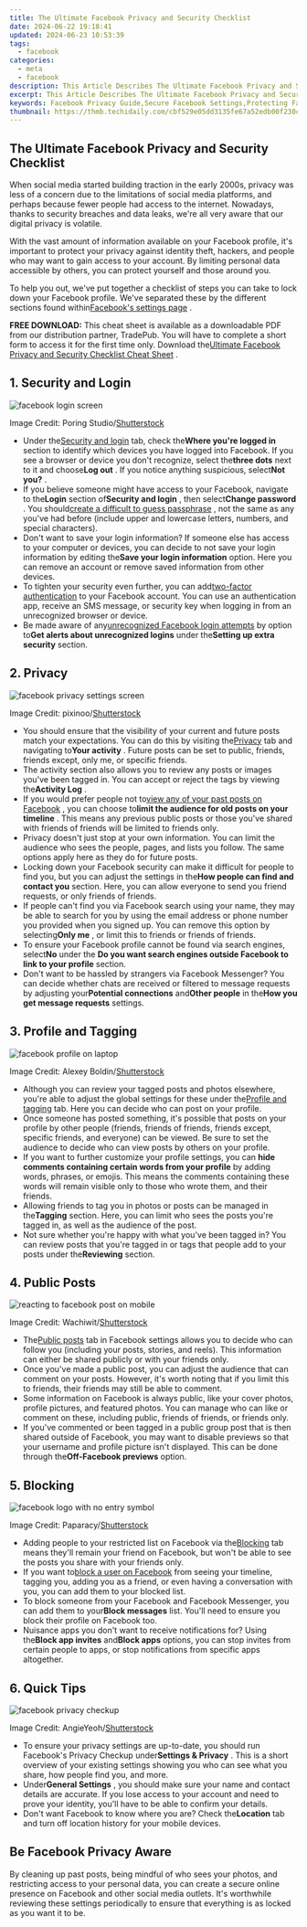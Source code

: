 ```yaml
---
title: The Ultimate Facebook Privacy and Security Checklist
date: 2024-06-22 19:18:41
updated: 2024-06-23 10:53:39
tags:
  - facebook
categories:
  - meta
  - facebook
description: This Article Describes The Ultimate Facebook Privacy and Security Checklist
excerpt: This Article Describes The Ultimate Facebook Privacy and Security Checklist
keywords: Facebook Privacy Guide,Secure Facebook Settings,Protecting Facebook Data,Facebook Safety Tips,Manage FB Privacy,Ensure FB Security,Fb Privacy Checklist
thumbnail: https://thmb.techidaily.com/cbf529e05dd3135fe67a52edb00f230c5ea15121620c8f38c53b6edc4bb0734a.jpg
---
```


## The Ultimate Facebook Privacy and Security Checklist

 When social media started building traction in the early 2000s, privacy was less of a concern due to the limitations of social media platforms, and perhaps because fewer people had access to the internet. Nowadays, thanks to security breaches and data leaks, we're all very aware that our digital privacy is volatile.

 With the vast amount of information available on your Facebook profile, it's important to protect your privacy against identity theft, hackers, and people who may want to gain access to your account. By limiting personal data accessible by others, you can protect yourself and those around you.

 To help you out, we've put together a checklist of steps you can take to lock down your Facebook profile. We've separated these by the different sections found within[Facebook's settings page](https://www.facebook.com/settings/) .

**FREE DOWNLOAD:** This cheat sheet is available as a downloadable PDF from our distribution partner, TradePub. You will have to complete a short form to access it for the first time only. Download the[Ultimate Facebook Privacy and Security Checklist Cheat Sheet](https://makeuseof.tradepub.com/c/pubRD.mpl?secure=1&sr=pp&%5Ft=pp:&qf=w%5Fmakc252&ch=CSPFBPSS) .

## 1. Security and Login

![facebook login screen](https://static1.makeuseofimages.com/wordpress/wp-content/uploads/2022/06/facebook-login-screen.jpg)

 Image Credit: Poring Studio/[Shutterstock](https://www.shutterstock.com/image-photo/bangkok-thailand-20-june-2019-facebook-1433132015)

* Under the[Security and login](https://www.facebook.com/settings?tab=security) tab, check the**Where you're logged in** section to identify which devices you have logged into Facebook. If you see a browser or device you don't recognize, select the**three dots** next to it and choose**Log out** . If you notice anything suspicious, select**Not you?** .
* If you believe someone might have access to your Facebook, navigate to the**Login** section of**Security and login** , then select**Change password** . You should[create a difficult to guess passphrase](https://www.makeuseof.com/tag/password-tools-create-strong-passphrases/) , not the same as any you've had before (include upper and lowercase letters, numbers, and special characters).
* Don't want to save your login information? If someone else has access to your computer or devices, you can decide to not save your login information by editing the**Save your login information** option. Here you can remove an account or remove saved information from other devices.
* To tighten your security even further, you can add[two-factor authentication](https://www.facebook.com/security/2fac/setup/intro/) to your Facebook account. You can use an authentication app, receive an SMS message, or security key when logging in from an unrecognized browser or device.
* Be made aware of any[unrecognized Facebook login attempts](https://www.makeuseof.com/tag/check-accessing-facebook-account/) by option to**Get alerts about unrecognized logins** under the**Setting up extra security** section.

## 2. Privacy

![facebook privacy settings screen](https://static1.makeuseofimages.com/wordpress/wp-content/uploads/2022/06/facebook-privacy-settings-screen.jpg)

 Image Credit: pixinoo/[Shutterstock](https://www.shutterstock.com/image-photo/houilles-france-april-10-2018hand-holding-1066441847)

* You should ensure that the visibility of your current and future posts match your expectations. You can do this by visiting the[Privacy](https://www.facebook.com/settings?tab=privacy) tab and navigating to**Your activity** . Future posts can be set to public, friends, friends except, only me, or specific friends.
* The activity section also allows you to review any posts or images you've been tagged in. You can accept or reject the tags by viewing the**Activity Log** .
* If you would prefer people not to[view any of your past posts on Facebook](https://www.makeuseof.com/tag/5-tools-help-find-anything-facebook-timeline/) , you can choose to**limit the audience for old posts on your timeline** . This means any previous public posts or those you've shared with friends of friends will be limited to friends only.
* Privacy doesn't just stop at your own information. You can limit the audience who sees the people, pages, and lists you follow. The same options apply here as they do for future posts.
* Locking down your Facebook security can make it difficult for people to find you, but you can adjust the settings in the**How people can find and contact you** section. Here, you can allow everyone to send you friend requests, or only friends of friends.
* If people can't find you via Facebook search using your name, they may be able to search for you by using the email address or phone number you provided when you signed up. You can remove this option by selecting**Only me** , or limit this to friends or friends of friends.
* To ensure your Facebook profile cannot be found via search engines, select**No** under the **Do you want search engines outside Facebook to link to your profile** section.
* Don't want to be hassled by strangers via Facebook Messenger? You can decide whether chats are received or filtered to message requests by adjusting your**Potential connections** and**Other people** in the**How you get message requests** settings.

## 3. Profile and Tagging

![facebook profile on laptop](https://static1.makeuseofimages.com/wordpress/wp-content/uploads/2022/06/facebook-profile-on-laptop.jpg)

 Image Credit: Alexey Boldin/[Shutterstock](https://www.shutterstock.com/image-photo/facebook-timeline-user-profile-on-apple-293731805)

* Although you can review your tagged posts and photos elsewhere, you're able to adjust the global settings for these under the[Profile and tagging](https://www.facebook.com/settings?tab=timeline) tab. Here you can decide who can post on your profile.
* Once someone has posted something, it's possible that posts on your profile by other people (friends, friends of friends, friends except, specific friends, and everyone) can be viewed. Be sure to set the audience to decide who can view posts by others on your profile.
* If you want to further customize your profile settings, you can **hide comments containing certain words from your profile** by adding words, phrases, or emojis. This means the comments containing these words will remain visible only to those who wrote them, and their friends.
* Allowing friends to tag you in photos or posts can be managed in the**Tagging** section. Here, you can limit who sees the posts you're tagged in, as well as the audience of the post.
* Not sure whether you're happy with what you've been tagged in? You can review posts that you're tagged in or tags that people add to your posts under the**Reviewing** section.

## 4. Public Posts

![reacting to facebook post on mobile](https://static1.makeuseofimages.com/wordpress/wp-content/uploads/2022/06/reacting-to-facebook-post-on-mobile.jpg)

 Image Credit: Wachiwit/[Shutterstock](https://www.shutterstock.com/image-photo/bangkok-thailand-march-27-2018-facebook-1058022389)

* The[Public posts](https://www.facebook.com/settings?tab=followers) tab in Facebook settings allows you to decide who can follow you (including your posts, stories, and reels). This information can either be shared publicly or with your friends only.
* Once you've made a public post, you can adjust the audience that can comment on your posts. However, it's worth noting that if you limit this to friends, their friends may still be able to comment.
* Some information on Facebook is always public, like your cover photos, profile pictures, and featured photos. You can manage who can like or comment on these, including public, friends of friends, or friends only.
* If you've commented or been tagged in a public group post that is then shared outside of Facebook, you may want to disable previews so that your username and profile picture isn't displayed. This can be done through the**Off-Facebook previews** option.

## 5. Blocking

![facebook logo with no entry symbol](https://static1.makeuseofimages.com/wordpress/wp-content/uploads/2022/06/facebook-logo-with-no-entry-symbol.jpg)

 Image Credit: Paparacy/[Shutterstock](https://www.shutterstock.com/image-photo/moscow-russia-april-19-2018-logo-1071882503)

* Adding people to your restricted list on Facebook via the[Blocking](https://www.facebook.com/settings?tab=blocking) tab means they'll remain your friend on Facebook, but won't be able to see the posts you share with your friends only.
* If you want to[block a user on Facebook](https://www.makeuseof.com/check-blocked-friends-facebook/) from seeing your timeline, tagging you, adding you as a friend, or even having a conversation with you, you can add them to your blocked list.
* To block someone from your Facebook and Facebook Messenger, you can add them to your**Block messages** list. You'll need to ensure you block their profile on Facebook too.
* Nuisance apps you don't want to receive notifications for? Using the**Block app invites** and**Block apps** options, you can stop invites from certain people to apps, or stop notifications from specific apps altogether.

## 6\. Quick Tips

![facebook privacy checkup](https://static1.makeuseofimages.com/wordpress/wp-content/uploads/2022/06/facebook-privacy-checkup.jpg)

 Image Credit: AngieYeoh/[Shutterstock](https://www.shutterstock.com/image-photo/penang-malaysia-april-13-2018-facebook-1067739068)

* To ensure your privacy settings are up-to-date, you should run Facebook's Privacy Checkup under**Settings & Privacy** . This is a short overview of your existing settings showing you who can see what you share, how people find you, and more.
* Under**General Settings** , you should make sure your name and contact details are accurate. If you lose access to your account and need to prove your identity, you'll have to be able to confirm your details.
* Don't want Facebook to know where you are? Check the**Location** tab and turn off location history for your mobile devices.

## Be Facebook Privacy Aware

 By cleaning up past posts, being mindful of who sees your photos, and restricting access to your personal data, you can create a secure online presence on Facebook and other social media outlets. It's worthwhile reviewing these settings periodically to ensure that everything is as locked as you want it to be.


<ins class="adsbygoogle"
     style="display:block"
     data-ad-format="autorelaxed"
     data-ad-client="ca-pub-7571918770474297"
     data-ad-slot="1223367746"></ins>



<ins class="adsbygoogle"
     style="display:block"
     data-ad-client="ca-pub-7571918770474297"
     data-ad-slot="8358498916"
     data-ad-format="auto"
     data-full-width-responsive="true"></ins>
